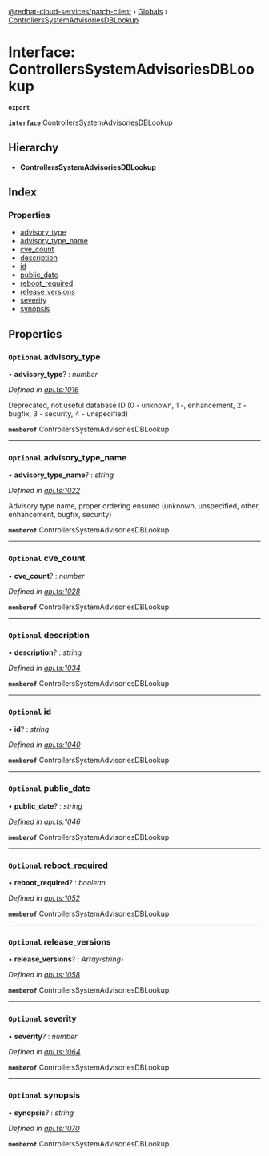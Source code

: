 [@redhat-cloud-services/patch-client](../README.md) › [Globals](../globals.md) › [ControllersSystemAdvisoriesDBLookup](controllerssystemadvisoriesdblookup.md)

# Interface: ControllersSystemAdvisoriesDBLookup

**`export`** 

**`interface`** ControllersSystemAdvisoriesDBLookup

## Hierarchy

* **ControllersSystemAdvisoriesDBLookup**

## Index

### Properties

* [advisory_type](controllerssystemadvisoriesdblookup.md#optional-advisory_type)
* [advisory_type_name](controllerssystemadvisoriesdblookup.md#optional-advisory_type_name)
* [cve_count](controllerssystemadvisoriesdblookup.md#optional-cve_count)
* [description](controllerssystemadvisoriesdblookup.md#optional-description)
* [id](controllerssystemadvisoriesdblookup.md#optional-id)
* [public_date](controllerssystemadvisoriesdblookup.md#optional-public_date)
* [reboot_required](controllerssystemadvisoriesdblookup.md#optional-reboot_required)
* [release_versions](controllerssystemadvisoriesdblookup.md#optional-release_versions)
* [severity](controllerssystemadvisoriesdblookup.md#optional-severity)
* [synopsis](controllerssystemadvisoriesdblookup.md#optional-synopsis)

## Properties

### `Optional` advisory_type

• **advisory_type**? : *number*

*Defined in [api.ts:1016](https://github.com/RedHatInsights/javascript-clients/blob/898b2150/packages/patch/api.ts#L1016)*

Deprecated, not useful database ID (0 - unknown, 1 -, enhancement, 2 - bugfix, 3 - security, 4 - unspecified)

**`memberof`** ControllersSystemAdvisoriesDBLookup

___

### `Optional` advisory_type_name

• **advisory_type_name**? : *string*

*Defined in [api.ts:1022](https://github.com/RedHatInsights/javascript-clients/blob/898b2150/packages/patch/api.ts#L1022)*

Advisory type name, proper ordering ensured (unknown, unspecified, other, enhancement, bugfix, security)

**`memberof`** ControllersSystemAdvisoriesDBLookup

___

### `Optional` cve_count

• **cve_count**? : *number*

*Defined in [api.ts:1028](https://github.com/RedHatInsights/javascript-clients/blob/898b2150/packages/patch/api.ts#L1028)*

**`memberof`** ControllersSystemAdvisoriesDBLookup

___

### `Optional` description

• **description**? : *string*

*Defined in [api.ts:1034](https://github.com/RedHatInsights/javascript-clients/blob/898b2150/packages/patch/api.ts#L1034)*

**`memberof`** ControllersSystemAdvisoriesDBLookup

___

### `Optional` id

• **id**? : *string*

*Defined in [api.ts:1040](https://github.com/RedHatInsights/javascript-clients/blob/898b2150/packages/patch/api.ts#L1040)*

**`memberof`** ControllersSystemAdvisoriesDBLookup

___

### `Optional` public_date

• **public_date**? : *string*

*Defined in [api.ts:1046](https://github.com/RedHatInsights/javascript-clients/blob/898b2150/packages/patch/api.ts#L1046)*

**`memberof`** ControllersSystemAdvisoriesDBLookup

___

### `Optional` reboot_required

• **reboot_required**? : *boolean*

*Defined in [api.ts:1052](https://github.com/RedHatInsights/javascript-clients/blob/898b2150/packages/patch/api.ts#L1052)*

**`memberof`** ControllersSystemAdvisoriesDBLookup

___

### `Optional` release_versions

• **release_versions**? : *Array‹string›*

*Defined in [api.ts:1058](https://github.com/RedHatInsights/javascript-clients/blob/898b2150/packages/patch/api.ts#L1058)*

**`memberof`** ControllersSystemAdvisoriesDBLookup

___

### `Optional` severity

• **severity**? : *number*

*Defined in [api.ts:1064](https://github.com/RedHatInsights/javascript-clients/blob/898b2150/packages/patch/api.ts#L1064)*

**`memberof`** ControllersSystemAdvisoriesDBLookup

___

### `Optional` synopsis

• **synopsis**? : *string*

*Defined in [api.ts:1070](https://github.com/RedHatInsights/javascript-clients/blob/898b2150/packages/patch/api.ts#L1070)*

**`memberof`** ControllersSystemAdvisoriesDBLookup
